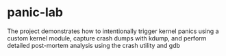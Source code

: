 # panic-lab
The project demonstrates how to intentionally trigger kernel panics using a custom kernel module, capture crash dumps with kdump, and perform detailed post-mortem analysis using the crash utility and gdb
